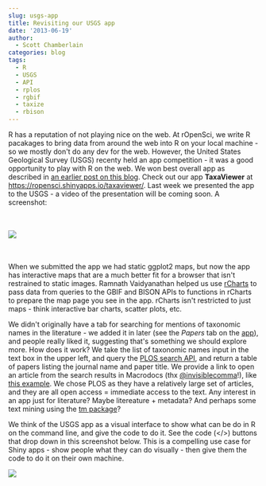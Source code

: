 ```yaml
---
slug: usgs-app
title: Revisiting our USGS app
date: '2013-06-19'
author:
  - Scott Chamberlain
categories: blog
tags:
  - R
  - USGS
  - API
  - rplos
  - rgbif
  - taxize
  - rbison
---
```


R has a reputation of not playing nice on the web. At rOpenSci, we write R pacakages to bring data from around the web into R on your local machine - so we mostly don't do any dev for the web. However, the United States Geological Survey (USGS) recenty held an app competition - it was a good opportunity to play with R on the web. We won best overall app as described in [an earlier post on this blog][usgsold]. Check out our app **TaxaViewer** at <https://ropensci.shinyapps.io/taxaviewer/>. Last week we presented the app to the USGS - a video of the presentation will be coming soon. A screenshot:

<br><br>
![](/img/blog-images/2013-06-19-usgs-app/usgsapp.png)
<br><br><br>

When we submitted the app we had static ggplot2 maps, but now the app has interactive maps that are a much better fit for a browser that isn't restrained to static images. Ramnath Vaidyanathan helped us use [rCharts][rCharts] to pass data from queries to the GBIF and BISON APIs to functions in rCharts to prepare the map page you see in the app. rCharts isn't restricted to just maps - think interactive bar charts, scatter plots, etc.

We didn't originally have a tab for searching for mentions of taxonomic names in the literature - we added it in later (see the *Papers* tab on the [app][usgsapp]), and people really liked it, suggesting that's something we should explore more. How does it work? We take the list of taxonomic names input in the text box in the upper left, and query the [PLOS search API][plos], and return a table of papers listing the journal name and paper title. We provide a link to open an article from the search results in Macrodocs (thx [@invisiblecomma][comma]!), like [this example][macro]. We chose PLOS as they have a relatively large set of articles, and they are all open access = immediate access to the text. Any interest in an app just for literature? Maybe litereature + metadata? And perhaps some text mining using the [tm package][tm]?

We think of the USGS app as a visual interface to show what can be do in R on the command line, and give the code to do it. See the code (</>) buttons that drop down in this screenshot below. This is a compelling use case for Shiny apps - show people what they can do visually - then give them the code to do it on their own machine.

![](/img/blog-images/2013-06-19-usgs-app/codemodal.png)

[usgsapp]: https://ropensci.shinyapps.io/taxaviewer/
[usgsold]: /blog/2013/04/22/usgs_app/
[tm]: https://cran.r-project.org/web/packages/tm/index.html
[plos]: https://api.plos.org/
[rmetadata]: https://github.com/ropensci/rmetadata
[rCharts]: https://rcharts.github.io/
[macro]: http://macrodocs.org/?doi=10.1371/journal.pone.0017580
[comma]: https://twitter.com/invisiblecomma
